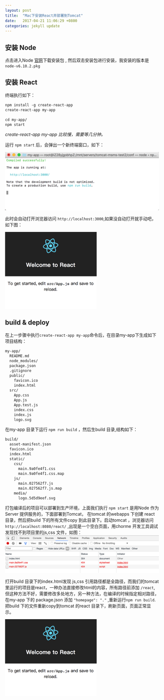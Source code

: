 ```yaml
---
layout: post
title:  "Mac下安装React并部署到Tomcat"
date:   2017-04-21 11:06:29 +0800
categories: jekyll update
---
```


## 安装 Node
点击进入Node [官网](https://nodejs.org/en/)下载安装包 , 然后双击安装包进行安装，我安装的版本是 `node-v6.10.2.pkg`

## 安装 React
终端执行如下：
```
npm install -g create-react-app
create-react-app my-app

cd my-app/
npm start
```
*create-react-app my-app 比较慢，需要等几分钟。*

运行 `npm start` 后，会弹出一个新终端窗口，如下：

<img src="/images/20170421-001.png">

此时会自动打开浏览器访问 `http://localhost:3000`,如果没自动打开就手动吧，如下图：

<img src="/images/20170421-002.png" style="width: 300px">

## build & deploy

在上一步骤中执行`create-react-app my-app`命令后，在目录my-app下生成如下项目结构：
```
my-app/
  README.md
  node_modules/
  package.json
  .gitignore
  public/
    favicon.ico
    index.html
  src/
    App.css
    App.js
    App.test.js
    index.css
    index.js
    logo.svg
```

在my-app 目录下运行 `npm run build` ，然后生build 目录,结构如下：
```
build/
  asset-manifest.json
  favicon.ico
  index.html
  static/
    css/
      main.9a0fe4f1.css
      main.9a0fe4f1.css.map
    js/
      main.027562f7.js
      main.027562f7.js.map
    media/
      logo.5d5d9eef.svg
```

打包编译后的项目可以部署到生产环境，上面我们执行 `npm start` 是用Node 作为Server 提供服务的，下面部署到Tomcat，
在tomcat 的webapps 下创建 react 目录，然后把build 下的所有文件copy 到此目录下。启动tomcat ，浏览器访问 `http://localhost:8080/react/` ,出现是一个空白页面，用chorme 开发工具调试发现找不到项目里的js,css 文件，如图：
<img src="/images/20170421-003.png">

打开build 目录下的index.html发现 js,css 引用路径都是全路径，而我们的tomcat 里运行的项目是react，一种办法直接修改html的内容，所有路径前添加 `/react`,但这种方法不好，需要修改多处地方，另一种方法，在编译的时候指定相对路径，在my-app 下的 package.json 添加 `"homepage": "."` ,重新运行`npm run build`.把build 下的文件重新copy到tomcat 的react 目录下，刷新页面，页面正常显示。

<img src="/images/20170421-002.png" style="width: 300px">

